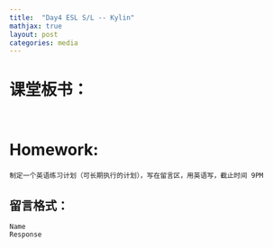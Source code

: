 ```yaml
---
title:  "Day4 ESL S/L -- Kylin"
mathjax: true
layout: post
categories: media
---
```


# 课堂板书：

```


```
# Homework:
```
制定一个英语练习计划（可长期执行的计划），写在留言区，用英语写，截止时间 9PM
```
## 留言格式：
```Name ``` <br>
```Response```
